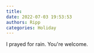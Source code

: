 ```yaml
---
title: 
date: 2022-07-03 19:53:53
authors: Ripp
categories: Holiday
---
```


 I prayed for rain.  You're welcome.